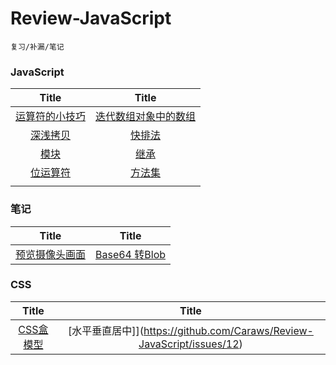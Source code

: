# Review-JavaScript
	复习/补漏/笔记

### JavaScript

| Title | Title |
| :------: | :------: |
| [运算符的小技巧](https://github.com/Caraws/Review-JavaScript/issues/1) | [迭代数组对象中的数组](https://github.com/Caraws/Review-JavaScript/issues/2)  |
| [深浅拷贝](https://github.com/Caraws/Review-JavaScript/issues/5) | [快排法](https://github.com/Caraws/Review-JavaScript/issues/7) |
| [模块](https://github.com/Caraws/Review-JavaScript/issues/8) | [继承](https://github.com/Caraws/Review-JavaScript/issues/9) |
| [位运算符](https://github.com/Caraws/Review-JavaScript/issues/10) | [方法集](https://github.com/Caraws/Review-JavaScript/issues/11) |
|  |  |


### 笔记

| Title | Title |
| :------: | :------: |
| [预览摄像头画面](https://github.com/Caraws/Review-JavaScript/issues/3) | [Base64 转Blob](https://github.com/Caraws/Review-JavaScript/issues/6) |

### CSS
| Title | Title |
| :------: | :------: |
| [CSS盒模型](https://github.com/Caraws/Review-JavaScript/issues/4) | [水平垂直居中]](https://github.com/Caraws/Review-JavaScript/issues/12) |
